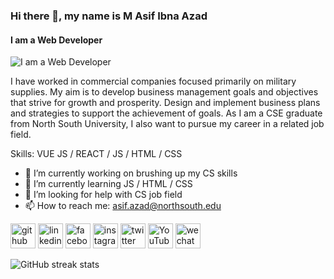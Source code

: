 ### Hi there 👋, my name is M Asif Ibna Azad
#### I am a Web Developer
![I am a Web Developer](https://scontent.frjh5-1.fna.fbcdn.net/v/t31.18172-8/13416926_10209947645714760_7440684422464832345_o.jpg?_nc_cat=100&ccb=1-7&_nc_sid=19026a&_nc_eui2=AeFPch0Ih9ETBKc8UdTsEMmhbrtBcRKfizVuu0FxEp-LNeLFwM3g8dx8oVx7iU_N3Q4&_nc_ohc=f2zwU9eafvAAX9exV_U&_nc_ht=scontent.frjh5-1.fna&oh=00_AfDxi3jpdPg8QDvEb6ivHcLGAacwDRhzXMayZWtroROkrw&oe=63CA628A)

I have worked in commercial companies focused primarily on military supplies. My aim is to develop business management goals and objectives that strive for growth and prosperity. Design and implement business plans and strategies to support the achievement of goals. As I am a CSE graduate from North South University, I also want to pursue my career in a related job field.

Skills: VUE JS / REACT / JS / HTML / CSS

- 🔭 I’m currently working on brushing up my CS skills 
- 🌱 I’m currently learning JS / HTML / CSS 
- 🤔 I’m looking for help with CS job field 
- 📫 How to reach me: asif.azad@northsouth.edu 


[<img src='https://cdn.jsdelivr.net/npm/simple-icons@3.0.1/icons/github.svg' alt='github' height='40'>](https://github.com/https://github.com/asif-azad)  [<img src='https://cdn.jsdelivr.net/npm/simple-icons@3.0.1/icons/linkedin.svg' alt='linkedin' height='40'>](https://www.linkedin.com/in/https://www.linkedin.com/in/m-asif-ibna-azad-a26337251//)  [<img src='https://cdn.jsdelivr.net/npm/simple-icons@3.0.1/icons/facebook.svg' alt='facebook' height='40'>](https://www.facebook.com/asif.ankon)  [<img src='https://cdn.jsdelivr.net/npm/simple-icons@3.0.1/icons/instagram.svg' alt='instagram' height='40'>](https://www.instagram.com/asif.ankon/)  [<img src='https://cdn.jsdelivr.net/npm/simple-icons@3.0.1/icons/twitter.svg' alt='twitter' height='40'>](https://twitter.com/https://twitter.com/MAsifIbnAzad)  [<img src='https://cdn.jsdelivr.net/npm/simple-icons@3.0.1/icons/youtube.svg' alt='YouTube' height='40'>](https://www.youtube.com/channel/https://www.youtube.com/channel/UCKP6Z2ggF_Hf8kMqB47aDJg)  [<img src='https://cdn.jsdelivr.net/npm/simple-icons@3.0.1/icons/wechat.svg' alt='wechat' height='40'>](Asif_Azad)  

![GitHub streak stats](https://streak-stats.demolab.com/?user=https://github.com/asif-azad)  

